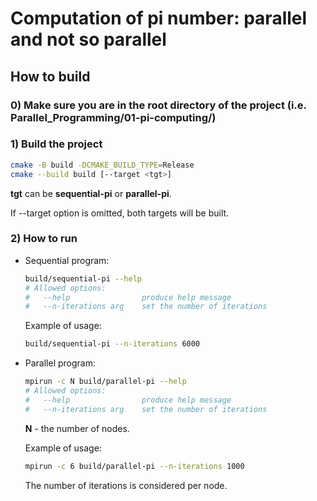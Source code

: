 # Computation of pi number: parallel and not so parallel

## How to build

### 0) Make sure you are in the root directory of the project (i.e. Parallel_Programming/01-pi-computing/)

### 1) Build the project

```bash
cmake -B build -DCMAKE_BUILD_TYPE=Release
cmake --build build [--target <tgt>]
```

**tgt** can be **sequential-pi** or **parallel-pi**.

If --target option is omitted, both targets will be built.

### 2) How to run

- Sequential program:

    ```bash
    build/sequential-pi --help
    # Allowed options:
    #   --help                produce help message
    #   --n-iterations arg    set the number of iterations
    ```

    Example of usage:

    ```bash
    build/sequential-pi --n-iterations 6000
    ```

- Parallel program:

    ```bash
    mpirun -c N build/parallel-pi --help
    # Allowed options:
    #   --help                produce help message
    #   --n-iterations arg    set the number of iterations
    ```

    **N** - the number of nodes.

    Example of usage:

    ```bash
    mpirun -c 6 build/parallel-pi --n-iterations 1000
    ```

    The number of iterations is considered per node.
